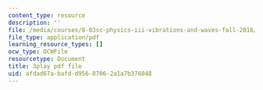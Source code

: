 ```yaml
---
content_type: resource
description: ''
file: /media/courses/8-03sc-physics-iii-vibrations-and-waves-fall-2016/afdad67abafdd95687062a1a7b376048_QxemLb8-5AA.pdf
file_type: application/pdf
learning_resource_types: []
ocw_type: OCWFile
resourcetype: Document
title: 3play pdf file
uid: afdad67a-bafd-d956-8706-2a1a7b376048
---
```

